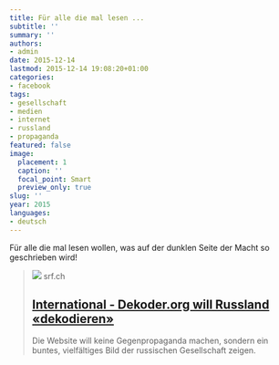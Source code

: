 ```yaml
---
title: Für alle die mal lesen ...
subtitle: ''
summary: ''
authors:
- admin
date: 2015-12-14
lastmod: 2015-12-14 19:08:20+01:00
categories:
- facebook
tags:
- gesellschaft
- medien
- internet
- russland
- propaganda
featured: false
image:
  placement: 1
  caption: ''
  focal_point: Smart
  preview_only: true
slug: ''
year: 2015
languages:
- deutsch
---
```


Für alle die mal lesen wollen, was auf der dunklen Seite der Macht so geschrieben wird!
> [![](https://www.srf.ch/extension/srf_shared/design/standard/images/logos/SRF.png)](http://www.srf.ch/news/international/dekoder-org-will-russland-dekodieren)
> srf.ch
> ## [International - Dekoder.org will Russland «dekodieren»](http://www.srf.ch/news/international/dekoder-org-will-russland-dekodieren)
>
>Die Website will keine Gegenpropaganda machen, sondern ein buntes, vielfältiges Bild der russischen Gesellschaft zeigen.
